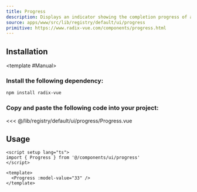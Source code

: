 ```yaml
---
title: Progress
description: Displays an indicator showing the completion progress of a task, typically displayed as a progress bar.
source: apps/www/src/lib/registry/default/ui/progress 
primitive: https://www.radix-vue.com/components/progress.html
---
```


<ComponentPreview name="ProgressDemo" /> 



## Installation

<TabPreview name="CLI">
<template #CLI>

```bash
npx shadcn-vue@latest add progress
```
</template>

<template #Manual>

<Steps>

### Install the following dependency:

```bash
npm install radix-vue
```

### Copy and paste the following code into your project:

 <<< @/lib/registry/default/ui/progress/Progress.vue

</Steps>

</template>
</TabPreview>

## Usage

```vue
<script setup lang="ts">
import { Progress } from '@/components/ui/progress'
</script>

<template>
  <Progress :model-value="33" />
</template>
```